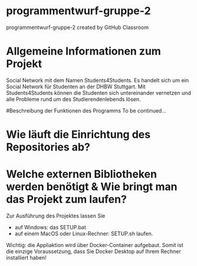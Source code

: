 # programmentwurf-gruppe-2

programmentwurf-gruppe-2 created by GitHub Classroom

# Allgemeine Informationen zum Projekt

Social Network mit dem Namen Students4Students. Es handelt sich um ein Social Network für Studenten an der DHBW Stuttgart. Mit Students4Students können die Studenten sich untereinander vernetzen und alle Probleme rund um des Studierendenlebends lösen.

#Beschreibung der Funktionen des Programms
To be continued...

# Wie läuft die Einrichtung des Repositories ab?

# Welche externen Bibliotheken werden benötigt & Wie bringt man das Projekt zum laufen?

Zur Ausführung des Projektes lassen Sie

- auf Windows: das SETUP.bat
- auf einem MacOS oder Linux-Rechner: SETUP.sh
  laufen.

Wichtig: die Appliaktion wird über Docker-Container aufgebaut. Somit ist die einzige
Voraussetzung, dass Sie Docker Desktop auf Ihrem Rechner installiert haben!
